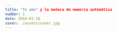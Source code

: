 ```yaml
---
title: "Te amo" y la muñeca de memoria automática
number: 1
date: 2018-01-10
cover: ./assets/cover.jpg
---
```

